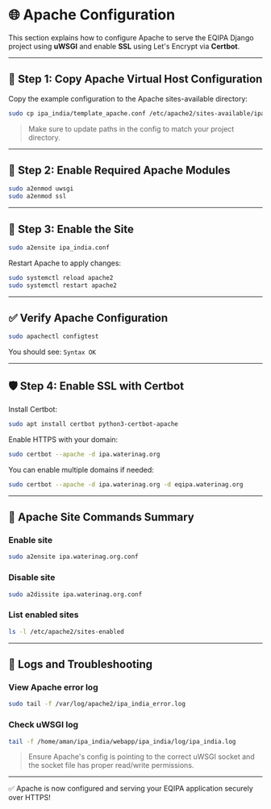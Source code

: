 # 🌐 Apache Configuration

This section explains how to configure Apache to serve the EQIPA Django project using **uWSGI** and enable **SSL** using Let's Encrypt via **Certbot**.

---

## 📝 Step 1: Copy Apache Virtual Host Configuration

Copy the example configuration to the Apache sites-available directory:

```bash
sudo cp ipa_india/template_apache.conf /etc/apache2/sites-available/ipa_india.conf
```

> Make sure to update paths in the config to match your project directory.

---

## 🔌 Step 2: Enable Required Apache Modules

```bash
sudo a2enmod uwsgi
sudo a2enmod ssl
```

---

## 🔧 Step 3: Enable the Site

```bash
sudo a2ensite ipa_india.conf
```

Restart Apache to apply changes:

```bash
sudo systemctl reload apache2
sudo systemctl restart apache2
```

---

## ✅ Verify Apache Configuration

```bash
sudo apachectl configtest
```

You should see: `Syntax OK`

---

## 🛡️ Step 4: Enable SSL with Certbot

Install Certbot:

```bash
sudo apt install certbot python3-certbot-apache
```

Enable HTTPS with your domain:

```bash
sudo certbot --apache -d ipa.waterinag.org
```

You can enable multiple domains if needed:

```bash
sudo certbot --apache -d ipa.waterinag.org -d eqipa.waterinag.org
```

---

## 📂 Apache Site Commands Summary

### Enable site

```bash
sudo a2ensite ipa.waterinag.org.conf
```

### Disable site

```bash
sudo a2dissite ipa.waterinag.org.conf
```

### List enabled sites

```bash
ls -l /etc/apache2/sites-enabled
```

---

## 🔎 Logs and Troubleshooting

### View Apache error log

```bash
sudo tail -f /var/log/apache2/ipa_india_error.log
```

### Check uWSGI log

```bash
tail -f /home/aman/ipa_india/webapp/ipa_india/log/ipa_india.log
```

> Ensure Apache's config is pointing to the correct uWSGI socket and the socket file has proper read/write permissions.

---

✅ Apache is now configured and serving your EQIPA application securely over HTTPS!
